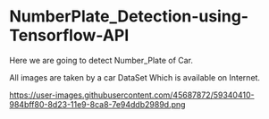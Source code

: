 # NumberPlate_Detection-using-Tensorflow-API
Here we are going to detect Number_Plate of Car.

All images are taken by a car DataSet Which is available on Internet.

https://user-images.githubusercontent.com/45687872/59340410-984bff80-8d23-11e9-8ca8-7e94ddb2989d.png
